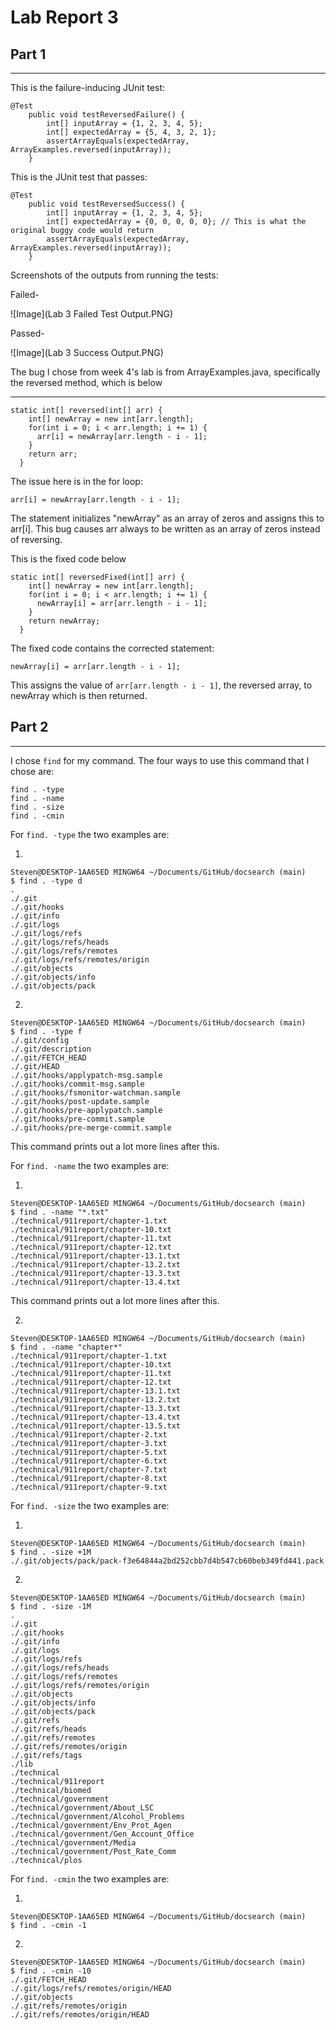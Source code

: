 # Lab Report 3
## Part 1
---

This is the failure-inducing JUnit test:
```
@Test
    public void testReversedFailure() {
        int[] inputArray = {1, 2, 3, 4, 5};
        int[] expectedArray = {5, 4, 3, 2, 1};
        assertArrayEquals(expectedArray, ArrayExamples.reversed(inputArray));
    }
```

This is the JUnit test that passes:
```
@Test
    public void testReversedSuccess() {
        int[] inputArray = {1, 2, 3, 4, 5};
        int[] expectedArray = {0, 0, 0, 0, 0}; // This is what the original buggy code would return
        assertArrayEquals(expectedArray, ArrayExamples.reversed(inputArray));
    }
```

Screenshots of the outputs from running the tests:

Failed-

![Image](Lab 3 Failed Test Output.PNG)


Passed-

![Image](Lab 3 Success Output.PNG)

The bug I chose from week 4's lab is from ArrayExamples.java, specifically the reversed method, which is below

---
```
static int[] reversed(int[] arr) {
    int[] newArray = new int[arr.length];
    for(int i = 0; i < arr.length; i += 1) {
      arr[i] = newArray[arr.length - i - 1];
    }
    return arr;
  }
```
The issue here is in the for loop:
```
arr[i] = newArray[arr.length - i - 1];
```
The statement initializes "newArray" as an array of zeros and assigns this to arr[i]. This bug causes arr always to be written as an array of zeros instead of reversing.

This is the fixed code below
```
static int[] reversedFixed(int[] arr) {
    int[] newArray = new int[arr.length];
    for(int i = 0; i < arr.length; i += 1) {
      newArray[i] = arr[arr.length - i - 1];
    }
    return newArray;
  }
```
The fixed code contains the corrected statement:
```
newArray[i] = arr[arr.length - i - 1];
```
This assigns the value of `arr[arr.length - i - 1]`, the reversed array, to newArray which is then returned.

## Part 2
---

I chose `find` for my command.
The four ways to use this command that I chose are:

```
find . -type
find . -name
find . -size
find . -cmin
```

For `find. -type` the two examples are:

1.
```
Steven@DESKTOP-1AA65ED MINGW64 ~/Documents/GitHub/docsearch (main)
$ find . -type d
.
./.git
./.git/hooks
./.git/info
./.git/logs
./.git/logs/refs
./.git/logs/refs/heads
./.git/logs/refs/remotes
./.git/logs/refs/remotes/origin
./.git/objects
./.git/objects/info
./.git/objects/pack
```

2.
```
Steven@DESKTOP-1AA65ED MINGW64 ~/Documents/GitHub/docsearch (main)
$ find . -type f
./.git/config
./.git/description
./.git/FETCH_HEAD
./.git/HEAD
./.git/hooks/applypatch-msg.sample
./.git/hooks/commit-msg.sample
./.git/hooks/fsmonitor-watchman.sample
./.git/hooks/post-update.sample
./.git/hooks/pre-applypatch.sample
./.git/hooks/pre-commit.sample
./.git/hooks/pre-merge-commit.sample
```
This command prints out a lot more lines after this.

For `find. -name` the two examples are:

1.
```
Steven@DESKTOP-1AA65ED MINGW64 ~/Documents/GitHub/docsearch (main)
$ find . -name "*.txt"
./technical/911report/chapter-1.txt
./technical/911report/chapter-10.txt
./technical/911report/chapter-11.txt
./technical/911report/chapter-12.txt
./technical/911report/chapter-13.1.txt
./technical/911report/chapter-13.2.txt
./technical/911report/chapter-13.3.txt
./technical/911report/chapter-13.4.txt
```
This command prints out a lot more lines after this.

2. 
```
Steven@DESKTOP-1AA65ED MINGW64 ~/Documents/GitHub/docsearch (main)
$ find . -name "chapter*"
./technical/911report/chapter-1.txt
./technical/911report/chapter-10.txt
./technical/911report/chapter-11.txt
./technical/911report/chapter-12.txt
./technical/911report/chapter-13.1.txt
./technical/911report/chapter-13.2.txt
./technical/911report/chapter-13.3.txt
./technical/911report/chapter-13.4.txt
./technical/911report/chapter-13.5.txt
./technical/911report/chapter-2.txt
./technical/911report/chapter-3.txt
./technical/911report/chapter-5.txt
./technical/911report/chapter-6.txt
./technical/911report/chapter-7.txt
./technical/911report/chapter-8.txt
./technical/911report/chapter-9.txt
```

For `find. -size` the two examples are:

1.
```
Steven@DESKTOP-1AA65ED MINGW64 ~/Documents/GitHub/docsearch (main)
$ find . -size +1M
./.git/objects/pack/pack-f3e64844a2bd252cbb7d4b547cb60beb349fd441.pack
```

2.
```
Steven@DESKTOP-1AA65ED MINGW64 ~/Documents/GitHub/docsearch (main)
$ find . -size -1M
.
./.git
./.git/hooks
./.git/info
./.git/logs
./.git/logs/refs
./.git/logs/refs/heads
./.git/logs/refs/remotes
./.git/logs/refs/remotes/origin
./.git/objects
./.git/objects/info
./.git/objects/pack
./.git/refs
./.git/refs/heads
./.git/refs/remotes
./.git/refs/remotes/origin
./.git/refs/tags
./lib
./technical
./technical/911report
./technical/biomed
./technical/government
./technical/government/About_LSC
./technical/government/Alcohol_Problems
./technical/government/Env_Prot_Agen
./technical/government/Gen_Account_Office
./technical/government/Media
./technical/government/Post_Rate_Comm
./technical/plos
```

For `find. -cmin` the two examples are:

1. 
```
Steven@DESKTOP-1AA65ED MINGW64 ~/Documents/GitHub/docsearch (main)
$ find . -cmin -1
```

2. 
```
Steven@DESKTOP-1AA65ED MINGW64 ~/Documents/GitHub/docsearch (main)
$ find . -cmin -10
./.git/FETCH_HEAD
./.git/logs/refs/remotes/origin/HEAD
./.git/objects
./.git/refs/remotes/origin
./.git/refs/remotes/origin/HEAD
```
